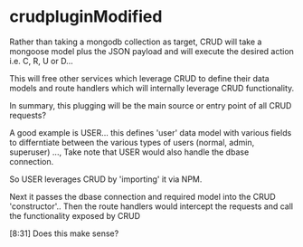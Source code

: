 # crudpluginModified


Rather than taking a mongodb collection as target, CRUD will take a mongoose model plus the JSON payload and will execute the desired action i.e. C, R, U or D...

This will free other services which leverage CRUD to define their data models and route handlers which will internally leverage CRUD functionality.

In summary,  this plugging will be the main source or entry point of all CRUD requests?


A good example is USER... this defines 'user' data model with various fields to differntiate between the various types of users (normal, admin, superuser) ..., Take note that USER would also handle the dbase connection.

So USER leverages CRUD by 'importing' it via NPM.

Next it passes the dbase connection and required model into the CRUD 'constructor'..
Then the route handlers would intercept the requests and call the functionality exposed by CRUD


[8:31] 
Does this make sense?